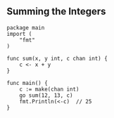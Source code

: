 ## Summing the Integers

```golang
package main
import (
	"fmt"
)

func sum(x, y int, c chan int) {
	c <- x + y
}

func main() {
	c := make(chan int)
	go sum(12, 13, c)
	fmt.Println(<-c)  // 25
}
```
